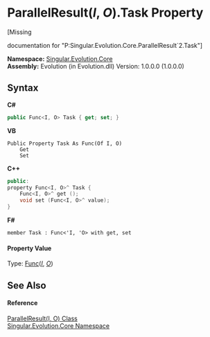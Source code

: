 # ParallelResult(*I*, *O*).Task Property 
 

\[Missing <summary> documentation for "P:Singular.Evolution.Core.ParallelResult`2.Task"\]

**Namespace:**&nbsp;<a href="7a43d210-bf66-e44d-0f97-e9e0fe26b1b8">Singular.Evolution.Core</a><br />**Assembly:**&nbsp;Evolution (in Evolution.dll) Version: 1.0.0.0 (1.0.0.0)

## Syntax

**C#**<br />
``` C#
public Func<I, O> Task { get; set; }
```

**VB**<br />
``` VB
Public Property Task As Func(Of I, O)
	Get
	Set
```

**C++**<br />
``` C++
public:
property Func<I, O>^ Task {
	Func<I, O>^ get ();
	void set (Func<I, O>^ value);
}
```

**F#**<br />
``` F#
member Task : Func<'I, 'O> with get, set

```


#### Property Value
Type: <a href="http://msdn2.microsoft.com/en-us/library/bb549151" target="_blank">Func</a>(<a href="86418fef-dcb8-b07b-d988-7ec4a507709e">*I*</a>, <a href="86418fef-dcb8-b07b-d988-7ec4a507709e">*O*</a>)

## See Also


#### Reference
<a href="86418fef-dcb8-b07b-d988-7ec4a507709e">ParallelResult(I, O) Class</a><br /><a href="7a43d210-bf66-e44d-0f97-e9e0fe26b1b8">Singular.Evolution.Core Namespace</a><br />